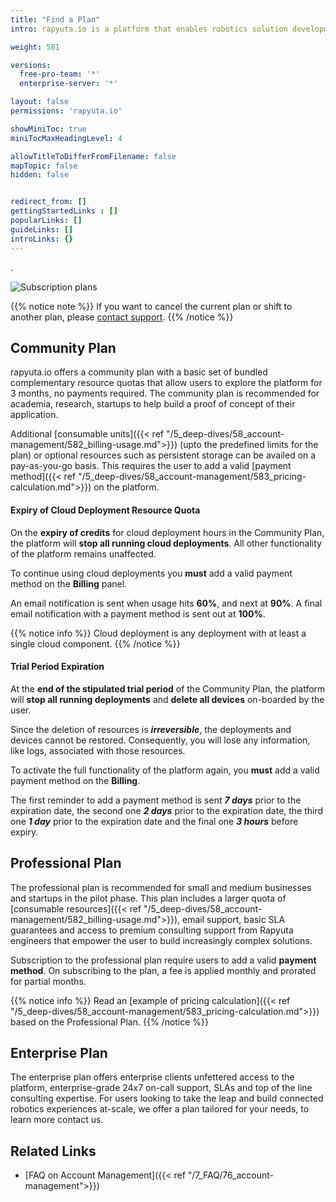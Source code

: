 ```yaml
---
title: "Find a Plan"
intro: rapyuta.io is a platform that enables robotics solution development by providing the necessary software infrastructure and facilitating the interaction between multiple stakeholders who contribute to the solution development.

weight: 581

versions:
  free-pro-team: '*'
  enterprise-server: '*'

layout: false
permissions: 'rapyuta.io'

showMiniToc: true
miniTocMaxHeadingLevel: 4

allowTitleToDifferFromFilename: false
mapTopic: false
hidden: false


redirect_from: []
gettingStartedLinks : []
popularLinks: []
guideLinks: []
introLinks: {}
---
```

.

![Subscription plans](/images/pricing/billing/find-plan.png?classes=border,shadow&width=80pc)

{{% notice note %}}
If you want to cancel the current plan or shift to another plan, please <a href="#" onclick="javascript:FreshWidget.show();">contact support</a>.
{{% /notice %}}

## Community Plan
rapyuta.io offers a community plan with a basic set of bundled complementary resource quotas that allow users to explore the platform for 3 months, no payments required. The community plan is recommended for academia, research, startups to help build a proof of concept of their application.

Additional [consumable units]({{< ref "/5_deep-dives/58_account-management/582_billing-usage.md">}}) (upto the predefined limits for the plan) or optional resources such as persistent storage can be availed on a pay-as-you-go basis. This requires the user to add a valid
[payment method]({{< ref "/5_deep-dives/58_account-management/583_pricing-calculation.md">}}) on the platform.

#### Expiry of Cloud Deployment Resource Quota
On the **expiry of credits** for cloud deployment hours in the Community Plan, the platform will **stop all running  cloud deployments**. All other functionality of the platform remains unaffected.

To continue using cloud deployments you **must** add a valid payment method on the **Billing** panel.

An email notification is sent when usage hits **60%**, and next at **90%**. A final email notification with a payment method is sent out at **100%**. 

{{% notice info %}}
Cloud deployment is any deployment with at least a single cloud component.
{{% /notice %}}

#### Trial Period Expiration
At the **end of the stipulated trial period** of the Community Plan, the platform will **stop all running deployments** and **delete all devices** on-boarded by the user.

Since the deletion of resources is ***irreversible***, the deployments and devices cannot be restored. Consequently, you will lose any information, like logs, associated with those resources.


To activate the full functionality of the platform again, you **must** add a valid payment method on the **Billing**.

The first reminder to add a payment method is sent ***7 days*** prior to the expiration date, the second one ***2 days*** prior to the expiration date, the third one ***1 day*** prior to the expiration date and the final one ***3 hours*** before expiry.

## Professional Plan
The professional plan is recommended for small and medium businesses and startups in the pilot phase. This plan includes a larger quota of [consumable resources]({{< ref "/5_deep-dives/58_account-management/582_billing-usage.md">}}), email support, basic SLA guarantees and access to premium consulting support from Rapyuta engineers that empower the user to build increasingly complex solutions.

Subscription to the professional plan require users to add a valid **payment method**. On subscribing to the plan, a fee is applied monthly and prorated for partial months.

{{% notice info %}}
Read an [example of pricing calculation]({{< ref "/5_deep-dives/58_account-management/583_pricing-calculation.md">}}) based on the Professional Plan.
{{% /notice %}}

## Enterprise Plan
The enterprise plan offers enterprise clients unfettered access to the platform, enterprise-grade 24x7 on-call support, SLAs and top of the line consulting expertise. For users looking to take the leap and build connected robotics experiences at-scale, we offer a plan tailored for your needs, to learn more contact us.

## Related Links

* [FAQ on Account Management]({{< ref "/7_FAQ/76_account-management">}})
